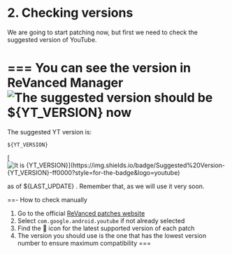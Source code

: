 # 2. Checking versions

We are going to start patching now, but first we need to check the suggested version of YouTube.

=== You can see the version in ReVanced Manager
![The suggested version should be ${YT_VERSION} now](https://github.com/SodaWithoutSparkles/ReVanced-troubleshooting-guide/blob/main/screenshots/101-check_ver_manager.jpg?raw=true)
===

The suggested YT version is:

```
${YT_VERSION}
```

[![It is ${YT_VERSION}](https://img.shields.io/badge/Suggested%20Version-${YT_VERSION}-ff0000?style=for-the-badge&logo=youtube)](https://www.apkmirror.com/apk/google-inc/youtube/youtube-${YT_VERSION_DASHED}-release/youtube-${YT_VERSION_DASHED}-2-android-apk-download/)

as of ${LAST_UPDATE} . Remember that, as we will use it very soon.

==- How to check manually
1. Go to the official [ReVanced patches website](https://revanced.app/patches?pkg=com.google.android.youtube)
2. Select `com.google.android.youtube` if not already selected
3. Find the 🎯 icon for the latest supported version of each patch
4. The version you should use is the one that has the lowest version number to ensure maximum compatibility
===
